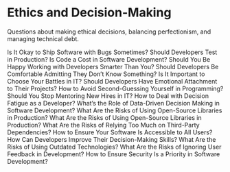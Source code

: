 # Ethics and Decision-Making

Questions about making ethical decisions, balancing perfectionism, and managing technical debt.

Is It Okay to Ship Software with Bugs Sometimes?
Should Developers Test in Production?
Is Code a Cost in Software Development?
Should You Be Happy Working with Developers Smarter Than You?
Should Developers Be Comfortable Admitting They Don’t Know Something?
Is It Important to Choose Your Battles in IT?
Should Developers Have Emotional Attachment to Their Projects?
How to Avoid Second-Guessing Yourself in Programming?
Should You Stop Mentoring New Hires in IT?
How to Deal with Decision Fatigue as a Developer?
What’s the Role of Data-Driven Decision Making in Software Development?
What Are the Risks of Using Open-Source Libraries in Production?
What Are the Risks of Using Open-Source Libraries in Production?
What Are the Risks of Relying Too Much on Third-Party Dependencies?
How to Ensure Your Software Is Accessible to All Users?
How Can Developers Improve Their Decision-Making Skills?
What Are the Risks of Using Outdated Technologies?
What Are the Risks of Ignoring User Feedback in Development?
How to Ensure Security Is a Priority in Software Development?